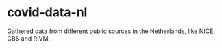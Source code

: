 # covid-data-nl
Gathered data from different public sources in the Netherlands, like NICE, CBS and RIVM. 
